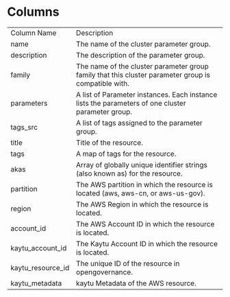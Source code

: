 # Columns  

<table>
	<tr><td>Column Name</td><td>Description</td></tr>
	<tr><td>name</td><td>The name of the cluster parameter group.</td></tr>
	<tr><td>description</td><td>The description of the parameter group.</td></tr>
	<tr><td>family</td><td>The name of the cluster parameter group family that this cluster parameter group is compatible with.</td></tr>
	<tr><td>parameters</td><td>A list of Parameter instances. Each instance lists the parameters of one cluster parameter group.</td></tr>
	<tr><td>tags_src</td><td>A list of tags assigned to the parameter group.</td></tr>
	<tr><td>title</td><td>Title of the resource.</td></tr>
	<tr><td>tags</td><td>A map of tags for the resource.</td></tr>
	<tr><td>akas</td><td>Array of globally unique identifier strings (also known as) for the resource.</td></tr>
	<tr><td>partition</td><td>The AWS partition in which the resource is located (aws, aws-cn, or aws-us-gov).</td></tr>
	<tr><td>region</td><td>The AWS Region in which the resource is located.</td></tr>
	<tr><td>account_id</td><td>The AWS Account ID in which the resource is located.</td></tr>
	<tr><td>kaytu_account_id</td><td>The Kaytu Account ID in which the resource is located.</td></tr>
	<tr><td>kaytu_resource_id</td><td>The unique ID of the resource in opengovernance.</td></tr>
	<tr><td>kaytu_metadata</td><td>kaytu Metadata of the AWS resource.</td></tr>
</table>